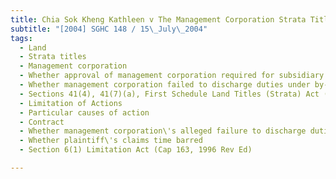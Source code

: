 ```yaml
---
title: Chia Sok Kheng Kathleen v The Management Corporation Strata Title Plan No 669 
subtitle: "[2004] SGHC 148 / 15\_July\_2004"
tags:
  - Land
  - Strata titles
  - Management corporation
  - Whether approval of management corporation required for subsidiary proprietor\'s proposals
  - Whether management corporation failed to discharge duties under by-laws
  - Sections 41(4), 41(7)(a), First Schedule Land Titles (Strata) Act (Cap 158, 1988 Rev Ed)
  - Limitation of Actions
  - Particular causes of action
  - Contract
  - Whether management corporation\'s alleged failure to discharge duties under by-laws were breaches of contract under Land Titles (Strata) Act
  - Whether plaintiff\'s claims time barred
  - Section 6(1) Limitation Act (Cap 163, 1996 Rev Ed)

---
```


